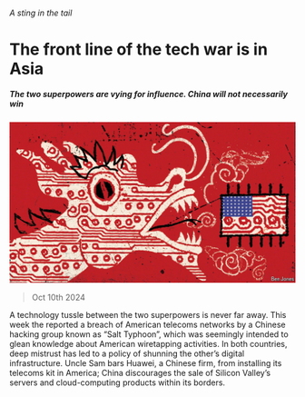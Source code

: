 ###### A sting in the tail

# The front line of the tech war is in Asia 

##### The two superpowers are vying for influence. China will not necessarily win 

![image](images/20241012_LDD002.jpg) 

> Oct 10th 2024 

A technology tussle between the two superpowers is never far away. This week the  reported a breach of American telecoms networks by a Chinese hacking group known as “Salt Typhoon”, which was seemingly intended to glean knowledge about American wiretapping activities. In both countries, deep mistrust has led to a policy of shunning the other’s digital infrastructure. Uncle Sam bars Huawei, a Chinese firm, from installing its telecoms kit in America; China discourages the sale of Silicon Valley’s servers and cloud-computing products within its borders.

